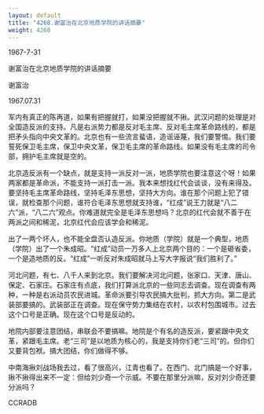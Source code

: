 ```yaml
---
layout: default
title: "4268.谢富治在北京地质学院的讲话摘要"
weight: 4268
---
```


1967-7-31

谢富治在北京地质学院的讲话摘要

谢富治

1967.07.31

军内有真正的陈再道，如果有把握就打，如果没把握就不揪。武汉问题的处理是对全国造反派的支持。凡是右派势力都是反对毛主席、反对毛主席革命路线的，都是把矛头指向中央文革的。北京也有一些流言蜚语，造谣诬蔑，我们要警惕。我们要誓死保卫毛主席，保卫中央文革，保卫毛主席的革命路线。如果没有毛主席的司令部，拥护毛主席就是空的。

北京造反派有一个缺点，就是支持一派反对一派，地质学院也要注意这个呀！如果两家都是革命派，不能支持一派打击一派。我本来想找红代会谈谈，没有来得及。要坚持毛主席革命路线，坚持毛泽东思想，坚持大方向。谁在那个问题上犯了错误，就检查那个问题，谁符合毛泽东思想就支持谁，“红成”说王力就是“八二六”派，“八二六”观点。你难道就完全是毛泽东思想吗？北京的红代会就不善于在两派之间和稀泥，北京红代会应该学会和稀泥。

出了一两个坏人，也不能全盘否认造反派。你地质（学院）就是一个典型，地质（学院）出了一个朱成昭。“红成”动员一万多人上北京两个目的：一个是砸省委，一个是造地质的反。“红成”一听反对朱成昭就马上写大字报说“我们胜利了。”

河北问题，有七、八千人来到北京。我们要解决河北问题，张家口、天津、唐山、保定、石家庄。石家庄有点底，我们打算派北京的一些同志去调查。现在调查有两种，一种是右派动员农民进城。革命派要引导农民搞大批判，抓大方向。第二是武装部要搞的。武装部正在调查。现在保守势力集结在农村，以农村包围城市。过去这个口号是正确。现在这个口号是反动的。

地院内部要注意团结，串联会不要搞嘛。地院是个有名的造反派，要紧跟中央文革，紧跟毛主席。老“三司”是以地质为核心的，我是支持你们老“三司”的。但你们又要背包袱。搞大团结，你们做得不够。

中南海揪刘战场我去过，看了很高兴，江青也看了。在西门、北门搞是一个好事，揪不揪得出来不一定：但给刘少奇一个示威。不要在那里分派嘛，反对刘少奇还要分派吗？

CCRADB

